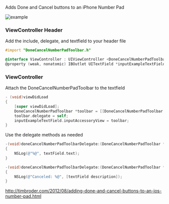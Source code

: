 Adds Done and Cancel buttons to an iPhone Number Pad

![example](http://d208tez5h4u8q2.cloudfront.net/wp-content/uploads/2012/08/Done-Cancel-Iphone.png)


### ViewController Header

Add the include, delegate, and textfield to your header file

``` objective-c
#import "DoneCancelNumberPadToolbar.h"

@interface ViewController : UIViewController <DoneCancelNumberPadToolbarDelegate>
@property (weak, nonatomic) IBOutlet UITextField *inputExampleTextField;
```

### ViewController

Attach the DoneCancelNumberPadToolbar to the textfield

``` objective-c
- (void)viewDidLoad
{
    [super viewDidLoad];
    DoneCancelNumberPadToolbar *toolbar = [[DoneCancelNumberPadToolbar alloc] initWithTextField:inputExampleTextField];
    toolbar.delegate = self;
    inputExampleTextField.inputAccessoryView = toolbar;
}
```

Use the delegate methods as needed

``` objective-c
-(void)doneCancelNumberPadToolbarDelegate:(DoneCancelNumberPadToolbar *)controller didClickDone:(UITextField *)textField
{
    NSLog(@"%@", textField.text);
}

-(void)doneCancelNumberPadToolbarDelegate:(DoneCancelNumberPadToolbar *)controller didClickCancel:(UITextField *)textField
{
    NSLog(@"Canceled: %@", [textField description]);
}
```

http://timbroder.com/2012/08/adding-done-and-cancel-buttons-to-an-ios-number-pad.html